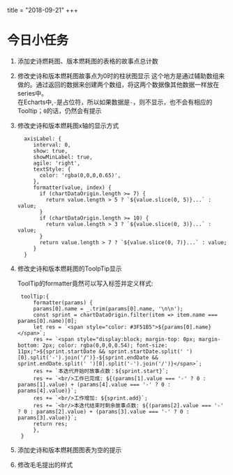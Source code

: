title = "2018-09-21"
+++

# 今日小任务  
1. 添加史诗燃耗图、版本燃耗图的表格的故事点总计数
2. 修改史诗和版本燃耗图故事点为0时的柱状图显示
   这个地方是通过辅助数组来做的。通过返回的数据来创建两个数组，将这两个数据像其他数据一样放在series中。  
   在Echarts中,`-`是占位符，所以如果数据是`-`，则不显示，也不会有相应的Tooltip；`0`的话，仍然会有提示 
3. 修改史诗和版本燃耗图x轴的显示方式

         axisLabel: {
            interval: 0,
            show: true,
            showMinLabel: true,
            agile: 'right',
            textStyle: {
              color: 'rgba(0,0,0,0.65)',
            },
            formatter(value, index) {
              if (chartDataOrigin.length >= 7) {
                return value.length > 5 ? `${value.slice(0, 5)}...` : value;
              }
              if (chartDataOrigin.length >= 10) {
                return value.length > 3 ? `${value.slice(0, 3)}...` : value;
              }
              return value.length > 7 ? `${value.slice(0, 7)}...` : value;
            }
         }

4. 修改史诗和版本燃耗图的ToolpTip显示
   
   ToolTip的formatter竟然可以写入标签并定义样式: 

        toolTip:{
            formatter(params) {
            params[0].name = _.trim(params[0].name, '\n\n');
            const sprint = chartDataOrigin.filter(item => item.name === params[0].name)[0];
            let res = `<span style="color: #3F51B5">${params[0].name}</span>`;
            res += `<span style="display:block; margin-top: 0px; margin-bottom: 2px; color: rgba(0,0,0,0.54); font-size: 11px;">${sprint.startDate && sprint.startDate.split(' ')[0].split('-').join('/')}-${sprint.endDate && sprint.endDate.split(' ')[0].split('-').join('/')}</span>`;
            res += `本迭代开始时故事点数：${sprint.start}`;
            res += `<br/>工作已完成: ${(params[1].value === '-' ? 0 : params[1].value) + (params[4].value === '-' ? 0 : params[4].value)}`;
            res += `<br/>工作增加: ${sprint.add}`;
            res += `<br/>本迭代结束时剩余故事点数: ${(params[2].value === '-' ? 0 : params[2].value) + (params[3].value === '-' ? 0 : params[3].value)}`;
            return res;
            },
        }
    
5. 添加史诗和版本燃耗图图表为空的提示
6. 修改毛毛提出的样式
